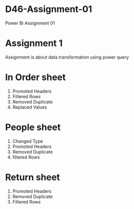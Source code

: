 # D46-Assignment-01
Power Bi Assignment 01
# Assignment 1

Assignment is about data transformation using power query
# In Order sheet
1. Promoted Headers
2. Filtered Rows
3. Removed Duplicate
4. Replaced Values
# People sheet
1. Changed Type
2. Promoted Headers
3. Removed Duplicate
4. filtered Rows
# Return sheet
1. Promoted Headers
2. Removed Duplicate
3. Filtered Rows


